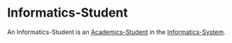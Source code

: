 # Informatics-Student

An Informatics-Student is an [Academics-Student](600001.md) in the [Informatics-System](9999999.md).